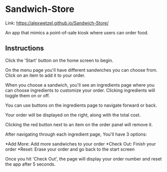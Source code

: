 # Sandwich-Store

Link: https://alexwetzel.github.io/Sandwich-Store/

An app that mimics a point-of-sale kiosk where users can order food.

## Instructions

Click the 'Start' button on the home screen to begin.

On the menu page you'll have different sandwiches you can choose from. Click on an item to add it to your order.

When you choose a sandwich, you'll see an ingredients page where you can choose ingredients to customize your order. Clicking ingredients will toggle them on or off.

You can use buttons on the ingredients page to navigate forward or back.

Your order will be displayed on the right, along with the total cost.

Clicking the red button next to an item on the order panel will remove it.

After navigating through each ingredient page, You'll have 3 options:

*Add More: Add more sandwiches to your order
*Check Out: Finish your order
*Reset: Erase your order and go back to the start screen

Once you hit 'Check Out', the page will display your order number and reset the app after 5 seconds.